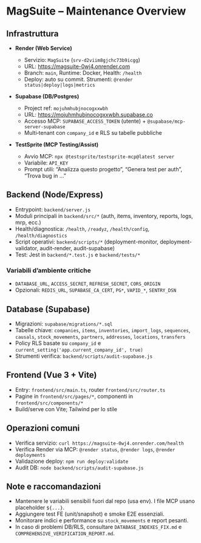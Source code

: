 # MagSuite – Maintenance Overview

## Infrastruttura
- **Render (Web Service)**
  - Servizio: `MagSuite` (`srv-d2viim8gjchc73b9icgg`)
  - URL: https://magsuite-0wj4.onrender.com
  - Branch: `main`, Runtime: Docker, Health: `/health`
  - Deploy: auto su commit. Strumenti: `@render status|deploy|logs|metrics`

- **Supabase (DB/Postgres)**
  - Project ref: `mojuhmhubjnocogxxwbh`
  - URL: https://mojuhmhubjnocogxxwbh.supabase.co
  - Accesso MCP: `SUPABASE_ACCESS_TOKEN` (utente) + `@supabase/mcp-server-supabase`
  - Multi‑tenant con `company_id` e RLS su tabelle pubbliche

- **TestSprite (MCP Testing/Assist)**
  - Avvio MCP: `npx @testsprite/testsprite-mcp@latest server`
  - Variabile: `API_KEY`
  - Prompt utili: “Analizza questo progetto”, “Genera test per auth”, “Trova bug in ...”

## Backend (Node/Express)
- Entrypoint: `backend/server.js`
- Moduli principali in `backend/src/*` (auth, items, inventory, reports, logs, mrp, ecc.)
- Health/diagnostica: `/health`, `/readyz`, `/health/config`, `/health/diagnostics`
- Script operativi: `backend/scripts/*` (deployment-monitor, deployment-validator, audit-render, audit-supabase)
- Test: Jest in `backend/*.test.js` e `backend/tests/*`

### Variabili d’ambiente critiche
- `DATABASE_URL`, `ACCESS_SECRET`, `REFRESH_SECRET`, `CORS_ORIGIN`
- Opzionali: `REDIS_URL`, `SUPABASE_CA_CERT`, `PG*`, `VAPID_*`, `SENTRY_DSN`

## Database (Supabase)
- Migrazioni: `supabase/migrations/*.sql`
- Tabelle chiave: `companies`, `items`, `inventories`, `import_logs`, `sequences`, `causals`, `stock_movements`, `partners`, `addresses`, `locations`, `transfers`
- Policy RLS basate su `company_id` e `current_setting('app.current_company_id', true)`
- Strumenti verifica: `backend/scripts/audit-supabase.js`

## Frontend (Vue 3 + Vite)
- Entry: `frontend/src/main.ts`, router `frontend/src/router.ts`
- Pagine in `frontend/src/pages/*`, componenti in `frontend/src/components/*`
- Build/serve con Vite; Tailwind per lo stile

## Operazioni comuni
- Verifica servizio: `curl https://magsuite-0wj4.onrender.com/health`
- Verifica Render via MCP: `@render status`, `@render logs`, `@render deployments`
- Validazione deploy: `npm run deploy:validate`
- Audit DB: `node backend/scripts/audit-supabase.js`

## Note e raccomandazioni
- Mantenere le variabili sensibili fuori dal repo (usa env). I file MCP usano placeholder `${...}`.
- Aggiungere test FE (unit/snapshot) e smoke E2E essenziali.
- Monitorare indici e performance su `stock_movements` e report pesanti.
- In caso di problemi DB/RLS, consultare `DATABASE_INDEXES_FIX.md` e `COMPREHENSIVE_VERIFICATION_REPORT.md`.

